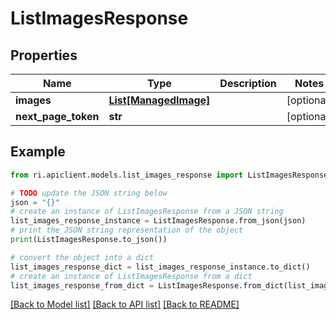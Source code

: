 # ListImagesResponse


## Properties

Name | Type | Description | Notes
------------ | ------------- | ------------- | -------------
**images** | [**List[ManagedImage]**](ManagedImage.md) |  | [optional] 
**next_page_token** | **str** |  | [optional] 

## Example

```python
from ri.apiclient.models.list_images_response import ListImagesResponse

# TODO update the JSON string below
json = "{}"
# create an instance of ListImagesResponse from a JSON string
list_images_response_instance = ListImagesResponse.from_json(json)
# print the JSON string representation of the object
print(ListImagesResponse.to_json())

# convert the object into a dict
list_images_response_dict = list_images_response_instance.to_dict()
# create an instance of ListImagesResponse from a dict
list_images_response_from_dict = ListImagesResponse.from_dict(list_images_response_dict)
```
[[Back to Model list]](../README.md#documentation-for-models) [[Back to API list]](../README.md#documentation-for-api-endpoints) [[Back to README]](../README.md)

